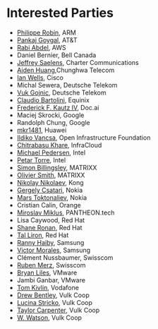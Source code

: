 # Interested Parties

- [Philippe Robin](https://github.com/philipperobin), ARM
- [Pankaj Goygal](https://github.com/pgoyal01), AT&T
- [Rabi Abdel](https://github.com/rabi-abdel), AWS
- Daniel Bernier, Bell Canada
- [Jeffrey Saelens](https://github.com/jeffsaelens), Charter Communications
- [Aiden Huang](https://github.com/Aiden128),Chunghwa Telecom
- [Ian Wells](https://github.com/iawells), Cisco
- Michal Sewera, Deutsche Telekom
- [Vuk Gojnic](https://github.com/vukg), Deutsche Telekom
- [Claudio Bartolini](https://github.com/claudiobartolini), Equinix
- [Frederick F. Kautz IV](https://github.com/fkautz), Doc.ai
- Maciej Skrocki, Google
- Randolph Chung, Google
- [mkr1481](https://github.com/mkr1481), Huawei
- [Ildiko Vancsa](https://github.com/ildikov), Open Infrastructure Foundation
- [Chitrabasu Khare](https://github.com/Cbkhare), InfraCloud
- [Michael Pedersen](https://github.com/michaelspedersen), Intel
- [Petar Torre](https://github.com/petorre), Intel
- [Simon Billingsley](https://github.com/sishbi), MATRIXX
- [Olivier Smith](https://github.com/Smitholi67), MATRIXX
- [Nikolay Nikolaev](https://github.com/nickolaev), Kong
- [Gergely Csatari](https://github.com/CsatariGergely), Nokia
- [Mars Toktonaliev](https://github.com/tokt), Nokia
- Cristian Calin, Orange
- [Miroslav Miklus](https://github.com/mmiklus), PANTHEON.tech
- Lisa Caywood, Red Hat
- [Shane Ronan](https://github.com/sronanrh), Red Hat
- [Tal Liron](https://github.com/tliron), Red Hat
- [Ranny Haiby](https://github.com/rannyh), Samsung
- [Victor Morales](https://github.com/electrocucaracha), Samsung
- Clément Nussbaumer, Swisscom
- [Ruben Merz](https://github.com/rmerz), Swisscom
- [Bryan Liles](https://github.com/bryanl), VMware
- Jambi Ganbar, VMware
- [Tom Kivlin](https://github.com/tomkivlin), Vodafone
- [Drew Bentley](https://github.com/agentpoyo), Vulk Coop
- [Lucina Stricko](https://github.com/lixuna), Vulk Coop
- [Taylor Carpenter](https://github.com/taylor), Vulk Coop
- [W. Watson](https://github.com/wavell), Vulk Coop
